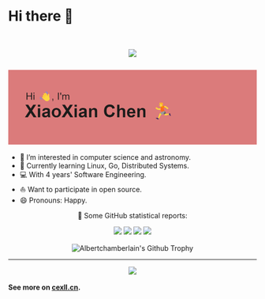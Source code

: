 # Hi there 👋 
<h1 align="center">
  <a href="https://sunguoqi.com/">
    <img src="https://readme-typing-svg.herokuapp.com/?lines=fmt.Println(%E7%A5%9D%E4%BD%A0%E5%A4%A9%E5%A4%A9%E5%BC%80%E5%BF%83);&center=true&size=19">
  </a>
</h1>


<img src="./header.png">

- 🔭 I’m interested in computer science and astronomy.
- 🌱 Currently learning Linux, Go, Distributed Systems.
- 💻 With 4 years' Software Engineering.
- ⛵ Want to participate in open source.
- 😄 Pronouns: Happy.


<p align="center">
  👑   Some GitHub statistical reports:
</p>


<p align="center">
<img  src="https://github-profile-summary-cards.vercel.app/api/cards/repos-per-language?username=cexll&theme=github" height="140"/>
<img  src="https://github-profile-summary-cards.vercel.app/api/cards/most-commit-language?username=cexll&theme=github" height="140"/>
<img  src="https://github-profile-summary-cards.vercel.app/api/cards/most-commit-language?username=cexll&theme=github" height="140"/>
<img  src="https://github-profile-summary-cards.vercel.app/api/cards/stats?username=cexll&theme=github" height="140" />
</p>

<p align="center">
<img align="center" src="https://github-profile-trophy.vercel.app/?username=cexll&column=7" alt="Albertchamberlain's Github Trophy" />
</p>
<!-- <p align="center">
<img align="center" src="https://github-readme-streak-stats.herokuapp.com/?user=cexll&hide_border=true&count_private=true" hight="200" />
</p> -->
</details>
<hr>
<p align="center">
<div align="center"><img src="https://quotes-github-readme.vercel.app/api?type=horizontal&theme=light"></div>
</p>

**See more on [cexll.cn](https://cexll.cn).**
